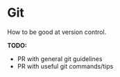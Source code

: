 # Git
How to be good at version control.

**TODO:**
* PR with general git guidelines
* PR with useful git commands/tips